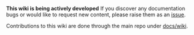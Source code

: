 **This wiki is being actively developed**
If you discover any documentation bugs or would like to request new content, please raise them as an [issue](https://github.com/Azure/ResourceModules/issues).

Contributions to this wiki are done through the main repo under [docs/wiki](https://github.com/Azure/ResourceModules/tree/main/docs/wiki).
